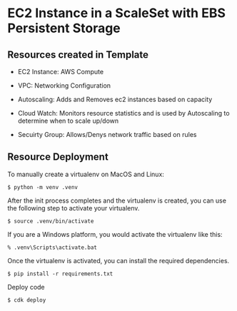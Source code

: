# EC2 Instance in a ScaleSet with EBS Persistent Storage

## Resources created in Template
* EC2 Instance: AWS Compute

* VPC: Networking Configuration

* Autoscaling: Adds and Removes ec2 instances based on capacity

* Cloud Watch: Monitors resource statistics and is used by Autoscaling to determine when to scale up/down

* Secuirty Group: Allows/Denys network traffic based on rules

## Resource Deployment

To manually create a virtualenv on MacOS and Linux:

```
$ python -m venv .venv
```

After the init process completes and the virtualenv is created, you can use the following
step to activate your virtualenv.

```
$ source .venv/bin/activate
```

If you are a Windows platform, you would activate the virtualenv like this:

```
% .venv\Scripts\activate.bat
```

Once the virtualenv is activated, you can install the required dependencies.

```
$ pip install -r requirements.txt
```

Deploy code

```
$ cdk deploy
```
